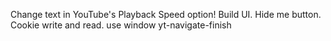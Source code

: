 Change text in YouTube's Playback Speed option!
Build UI.
Hide me button.
Cookie write and read.
use window yt-navigate-finish